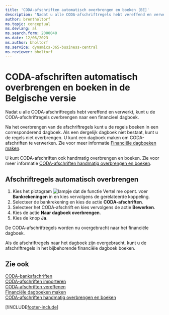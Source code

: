 ```yaml
---
title: 'CODA-afschriften automatisch overbrengen en boeken [BE]'
description: 'Nadat u alle CODA-afschriftregels hebt vereffend en verwerkt, kunt u de CODA-afschriftregels overbrengen naar een financieel dagboek.'
author: brentholtorf
ms.topic: conceptual
ms.devlang: al
ms.search.form: 2000040
ms.date: 12/06/2023
ms.author: bholtorf
ms.service: dynamics-365-business-central
ms.reviewer: bholtorf
---
```


# CODA-afschriften automatisch overbrengen en boeken in de Belgische versie

Nadat u alle CODA-afschriftregels hebt vereffend en verwerkt, kunt u de CODA-afschriftregels overbrengen naar een financieel dagboek.  

Na het overbrengen van de afschriftregels kunt u de regels boeken in een corresponderend dagboek. Als een dergelijk dagboek niet bestaat, kunt u de regels niet overbrengen. U kunt een dagboek maken om CODA-afschriften te verwerken. Zie voor meer informatie [Financiële dagboeken maken](how-to-create-financial-journals.md).  

U kunt CODA-afschriften ook handmatig overbrengen en boeken. Zie voor meer informatie [CODA-afschriften handmatig overbrengen en boeken](how-to-manually-transfer-and-post-coda-statements.md).  

## Afschriftregels automatisch overbrengen  

1.  Kies het pictogram ![lampje dat de functie Vertel me opent.](../../media/ui-search/search_small.png "Vertel me wat u wilt doen") voer **Bankrekeningen** in en kies vervolgens de gerelateerde koppeling.  
2.  Selecteer de bankrekening en kies de actie **CODA-afschriften**.  
3.  Selecteer het CODA-afschrift en kies vervolgens de actie **Bewerken**.  
4.  Kies de actie **Naar dagboek overbrengen**.  
5.  Kies de knop **Ja**.  

De CODA-afschriftregels worden nu overgebracht naar het financiële dagboek.  

Als de afschriftregels naar het dagboek zijn overgebracht, kunt u de afschriftregels in het bijbehorende financiële dagboek boeken.  

## Zie ook  
 [CODA-bankafschriften](coda-bank-statements.md)   
 [CODA-afschriften importeren](how-to-import-coda-statements.md)   
 [CODA-afschriften vereffenen](how-to-apply-coda-statements.md)   
 [Financiële dagboeken maken](how-to-create-financial-journals.md)   
 [CODA-afschriften handmatig overbrengen en boeken](how-to-manually-transfer-and-post-coda-statements.md)


[!INCLUDE[footer-include](../../includes/footer-banner.md)]